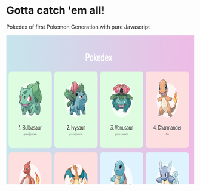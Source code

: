# Gotta catch 'em all! 
 Pokedex of first Pokemon Generation with pure Javascript
<p align ="center"> 
 <img width="600" height="400" alt="Screenshot Pokedex" src="./.github/screenshotpkdx.PNG"/>
</p>